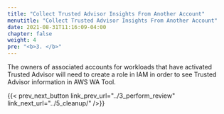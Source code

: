 ```yaml
---
title: "Collect Trusted Advisor Insights From Another Account"
menutitle: "Collect Trusted Advisor Insights From Another Account"
date: 2021-08-31T11:16:09-04:00
chapter: false
weight: 4
pre: "<b>3. </b>"
---
```


The owners of associated accounts for workloads that have activated Trusted Advisor will need to create a role in IAM in order to see Trusted Advisor information in AWS WA Tool.


{{< prev_next_button link_prev_url="../3_perform_review" link_next_url="../5_cleanup/" />}}
